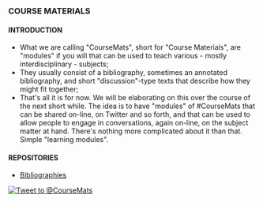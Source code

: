 ### COURSE MATERIALS

#### INTRODUCTION
* What we are calling "CourseMats", short for "Course Materials", are "modules" if you will that can be used to teach various - mostly interdisciplinary - subjects;
* They usually consist of a bibliography, sometimes an annotated bibliography, and short "discussion"-type texts that describe how they might fit together;
* That's all it is for now. We will be elaborating on this over the course of the next short while. The idea is to have "modules" of #CourseMats that can be shared on-line, on Twitter and so forth, and that can be used to allow people to engage in conversations, again on-line, on the subject matter at hand. There's nothing more complicated about it than that. Simple "learning modules".

#### REPOSITORIES
* [Bibliographies](https://github.com/Historiomics/Historiomics/tree/master/CourseMats/Bibliographies)

[![Tweet to @CourseMats](https://historiotheque.files.wordpress.com/2016/07/twitterbuttoncoursemats2.jpg)](https://twitter.com/intent/tweet?screen_name=CourseMats)
